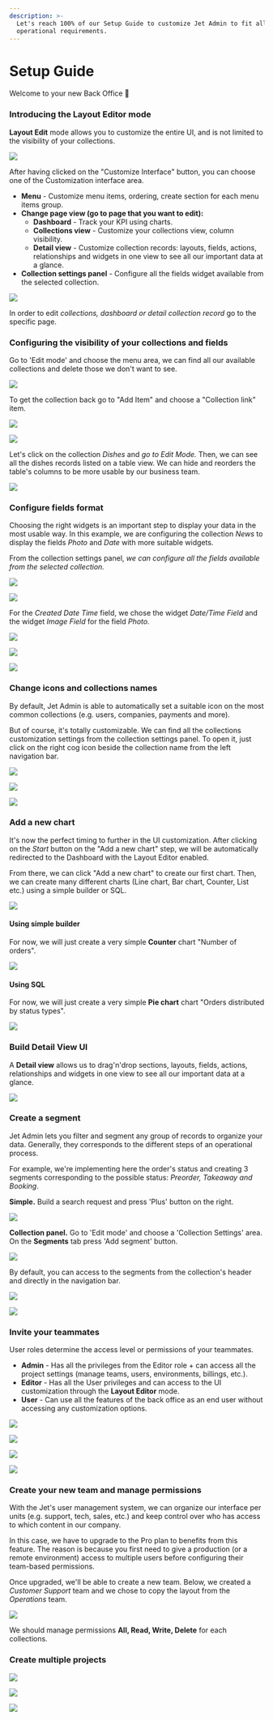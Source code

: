 ```yaml
---
description: >-
  Let's reach 100% of our Setup Guide to customize Jet Admin to fit all your
  operational requirements.
---
```


# Setup Guide

Welcome to your new Back Office 🎉

### Introducing the Layout Editor mode

**Layout Edit** mode allows you to customize the entire UI, and is not limited to the visibility of your collections. 

![](../.gitbook/assets/customize_interface.png)

After having clicked on the "Customize Interface" button, you can choose one of the Customization interface area.

* **Menu** - Customize menu items, ordering, create section for each menu items group.
* **Change page view \(go to page that you want to edit\):**
  * **Dashboard** - Track your KPI using charts. 
  * **Collections view** - Customize your collections view, column visibility.
  * **Detail view** -  Customize collection records: layouts, fields, actions, relationships and widgets in one view to see all our important data at a glance.
* **Collection settings panel** - Configure all the fields widget available from the selected collection.

![](../.gitbook/assets/edit_mode%20%281%29.png)

In order to edit _collections, dashboard or detail collection record_  go to the specific page.

### **Configuring the visibility of your collections and fields**

Go to 'Edit mode' and choose the menu area, we can find all our available collections and delete those we don't want to see.

![](../.gitbook/assets/edit_mode_menu1.png)

To get the collection back go to "Add Item" and choose a "Collection link" item.

![](../.gitbook/assets/edit_mode_add_item.png)

![](../.gitbook/assets/edit_mode_add_item_model_link.png)

Let's click on the collection _Dishes_ and __go to Edit Mode_._ Then, we can see all the dishes records listed on a table view. We can hide and reorders the table's columns to be more usable by our business team.

![](../.gitbook/assets/edit_mode_collection_view1%20%281%29.png)

### Configure fields format 

Choosing the right widgets is an important step to display your data in the most usable way. In this example, we are configuring the collection _News_ to display the fields _Photo_ and _Date_ with more suitable widgets.

From the collection settings panel, _we can configure all the fields available from the selected collection._

![](../.gitbook/assets/edit_mode_menu_settings_news.png)

![](../.gitbook/assets/edit_mode_menu_settings_created_date.png)

For the _Created Date Time_ field, we chose the widget _Date/Time Field_ and the widget _Image Field_ for the field _Photo._

![](../.gitbook/assets/created_date_time_field.png)

![](../.gitbook/assets/news_photo_field.png)

![](../.gitbook/assets/news_all.png)

### **Change icons and collections names**

By default, Jet Admin is able to automatically set a suitable icon on the most common collections \(e.g. users, companies, payments and more\).

But of course, it's totally customizable. We can find all the collections customization settings from the collection settings panel. To open it, just click on the right cog icon beside the collection name from the left navigation bar.

![](../.gitbook/assets/edit_mode_menu_settings.png)

![](../.gitbook/assets/edit_mode_delete.png)

![](../.gitbook/assets/icons.png)

### Add a new chart

It's now the perfect timing to further in the UI customization. After clicking on the _Start_ button on the "Add a new chart" step, we will be automatically redirected to the Dashboard with the Layout Editor enabled.

From there, we can click "Add a new chart" to create our first chart. Then, we can create many different charts \(Line chart, Bar chart, Counter, List etc.\) using a simple builder or SQL.

![](../.gitbook/assets/charts.png)

#### Using simple builder

For now, we will just create a very simple **Counter** chart "Number of orders".

![](../.gitbook/assets/simple.png)

#### Using **SQL**

For now, we will just create a very simple **Pie chart** chart "Orders distributed by status types".

![](../.gitbook/assets/sql_chart.png)

### **Build Detail View UI**

A **Detail view** allows us to drag'n'drop sections, layouts, fields, actions, relationships and widgets in one view to see all our important data at a glance.

![](../.gitbook/assets/edit_mode_detail_view.png)

### Create a segment

Jet Admin lets you filter and segment any group of records to organize your data. Generally, they corresponds to the different steps of an operational process.

For example, we're implementing here the order's status and creating 3 segments corresponding to the possible status: _Preorder, Takeaway and Booking_. 

**Simple.** Build a search request and press 'Plus' button on the right. 

![](../.gitbook/assets/segments.png)

**Collection panel.** Go to 'Edit mode' and choose a 'Collection Settings' area. On the **Segments** tab press 'Add segment' button.

![](../.gitbook/assets/segment_edit.png)

By default, you can access to the segments from the collection's header and directly in the navigation bar. 

![](../.gitbook/assets/segment_view1.png)

![](../.gitbook/assets/segment_view2.png)

### Invite your teammates

User roles determine the access level or permissions of your teammates.

* **Admin** - Has all the privileges from the Editor role + can access all the project settings \(manage teams, users, environments, billings, etc.\).
* **Editor** - Has all the User privileges and can access to the UI customization through the **Layout Editor** mode.
* **User** - Can use all the features of the back office as an end user without accessing any customization options.

![](../.gitbook/assets/users%20%281%29.png)

![](../.gitbook/assets/jet_invite%20%281%29.png)

![](../.gitbook/assets/customer_support_invite.png)

![](../.gitbook/assets/sup.png)

### Create your new team and manage permissions

With the Jet's user management system, we can organize our interface per units \(e.g. support, tech, sales, etc.\) and keep control over who has access to which content in our company.

In this case, we have to upgrade to the Pro plan to benefits from this feature. The reason is because you first need to give a production \(or a remote environment\) access to multiple users before configuring their team-based permissions.

Once upgraded, we'll be able to create a new team. Below, we created a _Customer Support_ team and we chose to copy the layout from the _Operations_ team. 

![](../.gitbook/assets/customer_support.png)

We should manage permissions **All, Read, Write, Delete** for each collections.

### Create multiple projects

![](../.gitbook/assets/pr1.png)

![](../.gitbook/assets/mg1.png)

![](../.gitbook/assets/pr2.png)

